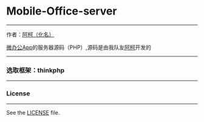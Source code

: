 # Mobile-Office-server

---

作者：[阿柯（化名）](https://github.com/kesixin)

[微办公App](https://github.com/wangcantian/Mobile-Office)的服务器源码（PHP）,源码是由我队友[阿柯](https://github.com/kesixin)开发的

---

### 选取框架：thinkphp

---

### License

---

See the [LICENSE](https://github.com/wangcantian/Mobile-Office-server/blob/master/License) file.

